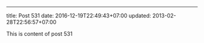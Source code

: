 ---
title: Post 531
date: 2016-12-19T22:49:43+07:00
updated: 2013-02-28T22:56:57+07:00

This is content of post 531